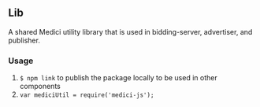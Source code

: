 ## Lib

A shared Medici utility library that is used in bidding-server, advertiser, and publisher.

### Usage  
1. `$ npm link` to publish the package locally to be used in other components
2. `var mediciUtil = require('medici-js');`
